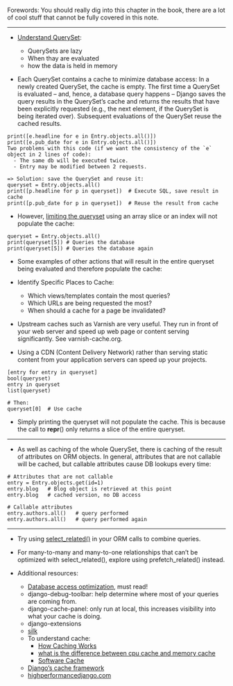 Forewords: You should really dig into this chapter in the book, there are a lot of cool stuff that cannot be fully covered in this note.

---

- [Understand QuerySet](https://github.com/nhannguyen95/two-scoops-of-django-1.11/blob/master/07-queries-and-the-database-layer.md):
  - QuerySets are lazy
  - When thay are evaluated
  - how the data is held in memory
 
- Each QuerySet contains a cache to minimize database access: In a newly created QuerySet, the cache is empty. The first time a QuerySet is evaluated – and, hence, a database query happens – Django saves the query results in the QuerySet’s cache and returns the results that have been explicitly requested (e.g., the next element, if the QuerySet is being iterated over). Subsequent evaluations of the QuerySet reuse the cached results.

```
print([e.headline for e in Entry.objects.all()])
print([e.pub_date for e in Entry.objects.all()])
Two problems with this code (if we want the consistency of the `e` object in 2 lines of code):
  - The same db will be executed twice.
  - Entry may be modified between 2 requests.
  
=> Solution: save the QuerySet and reuse it:
queryset = Entry.objects.all()
print([p.headline for p in queryset])  # Execute SQL, save result in cache
print([p.pub_date for p in queryset])  # Reuse the result from cache
```

- However, [limiting the queryset](https://docs.djangoproject.com/en/2.0/topics/db/queries/#limiting-querysets) using an array slice or an index will not populate the cache:

```
queryset = Entry.objects.all()
print(queryset[5]) # Queries the database
print(queryset[5]) # Queries the database again
```

- Some examples of other actions that will result in the entire queryset being evaluated and therefore populate the cache:

- Identify Specific Places to Cache:
  - Which views/templates contain the most queries?
  - Which URLs are being requested the most?
  - When should a cache for a page be invalidated?
  
- Upstream caches such as Varnish are very useful. They run in front of your web server and speed up web page or content serving significantly. See varnish-cache.org.

- Using a CDN (Content Delivery Network) rather than serving static content from your application servers can speed up your projects.

```
[entry for entry in queryset]
bool(queryset)
entry in queryset
list(queryset)

# Then:
queryset[0]  # Use cache
```

- Simply printing the queryset will not populate the cache. This is because the call to __repr__() only returns a slice of the entire queryset.

---

- As well as caching of the whole QuerySet, there is caching of the result of attributes on ORM objects. In general, attributes that are not callable will be cached, but callable attributes cause DB lookups every time:

```
# Attributes that are not callable
entry = Entry.objects.get(id=1)
entry.blog   # Blog object is retrieved at this point
entry.blog   # cached version, no DB access

# Callable attributes
entry.authors.all()   # query performed
entry.authors.all()   # query performed again
```

---
  
- Try using [select_related()](https://github.com/nhannguyen95/two-scoops-of-django-1.11/blob/master/13-templates-best-practices.md) in your ORM calls to combine queries.

- For many-to-many and many-to-one relationships that can’t be optimized with select_related(), explore using prefetch_related() instead.
  
- Additional resources:
  - [Database access optimization](https://docs.djangoproject.com/en/1.11/topics/db/optimization/), must read!
  - django-debug-toolbar: help determine where most of your queries are coming from.
  - django-cache-panel: only run at local, this increases visibility into what your cache is doing.
  - django-extensions
  - [silk](https://github.com/jazzband/django-silk)
  - To understand cache:
    - [How Caching Works](https://computer.howstuffworks.com/cache3.htm)
    - [what is the difference between cpu cache and memory cache](https://stackoverflow.com/questions/42435180/what-is-the-difference-between-cpu-cache-and-memory-cache)
    - [Software Cache](http://wiki.c2.com/?SoftwareCache)
  - [Django’s cache framework](https://docs.djangoproject.com/en/1.11/topics/cache/)
  - [highperformancedjango.com](https://highperformancedjango.com/)
